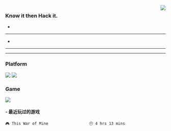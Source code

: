 <img align='right' src='https://github-readme-stats.vercel.app/api?username=1nfsr&show_icons=true&&hide=contribs,issues,stars&&hide_border=true&&hide_title=true' />

### Know it then Hack it.

*
---
*
---

- - - - - -


### Platform

[![](https://img.shields.io/badge/MacOS-Catalina-33aadd?style=for-the-badge&logo=apple)](https://www.apple.com/macos/catalina-preview)
[![](https://img.shields.io/badge/Pixel-3-33aadd?style=for-the-badge&logo=google)](https://en.wikipedia.org/wiki/Pixel_3)

### Game

[![](https://img.shields.io/badge/Steam-171a21?style=for-the-badge&logo=steam)](https://steamcommunity.com/id/infsr/)


<!-- steam-box start -->
#### - 最近玩过的游戏
```text
🎮 This War of Mine                  🕘 4 hrs 13 mins
```
<!-- Powered by https://github.com/YouEclipse/steam-box . -->
<!-- steam-box end -->